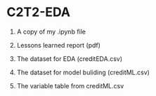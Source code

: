 # C2T2-EDA

1. A copy of my .ipynb file

2. Lessons learned report (pdf)

3. The dataset for EDA (creditEDA.csv) 

4. The dataset for model buliding (creditML.csv)

5. The variable table from creditML.csv
